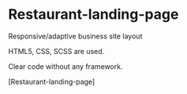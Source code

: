# Restaurant-landing-page

Responsive/adaptive business site layout

HTML5, CSS, SCSS are used.

Clear code without any framework.

[Restaurant-landing-page]
